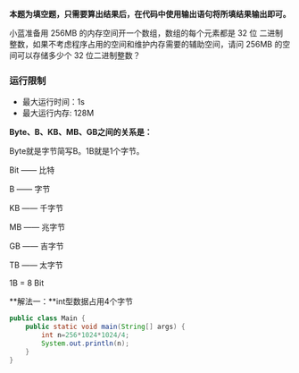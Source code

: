 **本题为填空题，只需要算出结果后，在代码中使用输出语句将所填结果输出即可。**

小蓝准备用 256MB 的内存空间开一个数组，数组的每个元素都是 32 位 二进制整数，如果不考虑程序占用的空间和维护内存需要的辅助空间，请问 256MB 的空间可以存储多少个 32 位二进制整数？

### 运行限制

- 最大运行时间：1s
- 最大运行内存: 128M

**Byte、B、KB、MB、GB之间的关系是：** 

Byte就是字节简写B。1B就是1个字节。

Bit	   ——     比特

B  	   ——     字节 

KB	   ——	  千字节 

MB	  ——	  兆字节 

GB	   ——	  吉字节 

TB	    ——	  太字节 

1B	=	8 Bit

**解法一：**int型数据占用4个字节

```java
public class Main {
    public static void main(String[] args) {
        int n=256*1024*1024/4;
        System.out.println(n);
    }
}
```


